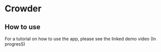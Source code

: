 # Crowder

## How to use
For a tutorial on how to use the app, please see the linked demo video (In progresS)
